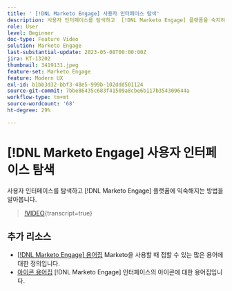 ```yaml
---
title: ' [!DNL Marketo Engage] 사용자 인터페이스 탐색'
description: 사용자 인터페이스를 탐색하고  [!DNL Marketo Engage] 플랫폼을 숙지하는 방법을 알아봅니다.
role: User
level: Beginner
doc-type: Feature Video
solution: Marketo Engage
last-substantial-update: 2023-05-08T00:00:00Z
jira: KT-13202
thumbnail: 3419131.jpeg
feature-set: Marketo Engage
feature: Modern UX
exl-id: b1bb3d32-bbf3-48e5-999b-102ddd501124
source-git-commit: 7bbe86435c683f41509a8cbe6b117b354309644a
workflow-type: tm+mt
source-wordcount: '68'
ht-degree: 29%

---
```


# [!DNL Marketo Engage] 사용자 인터페이스 탐색

사용자 인터페이스를 탐색하고 [!DNL Marketo Engage] 플랫폼에 익숙해지는 방법을 알아봅니다.

>[!VIDEO](https://video.tv.adobe.com/v/3419131/?learn=on){transcript=true}

## 추가 리소스

* [[!DNL Marketo Engage] 용어집](https://experienceleague.adobe.com/docs/marketo/using/getting-started-with-marketo/marketo-glossary.html?lang=en)
Marketo을 사용할 때 접할 수 있는 많은 용어에 대한 정의입니다.
* [아이콘 용어집](https://experienceleague.adobe.com/docs/marketo/using/product-docs/marketo-engage-modern-ux/icon-glossary.html?lang=en)
[!DNL Marketo Engage] 인터페이스의 아이콘에 대한 용어집입니다.
